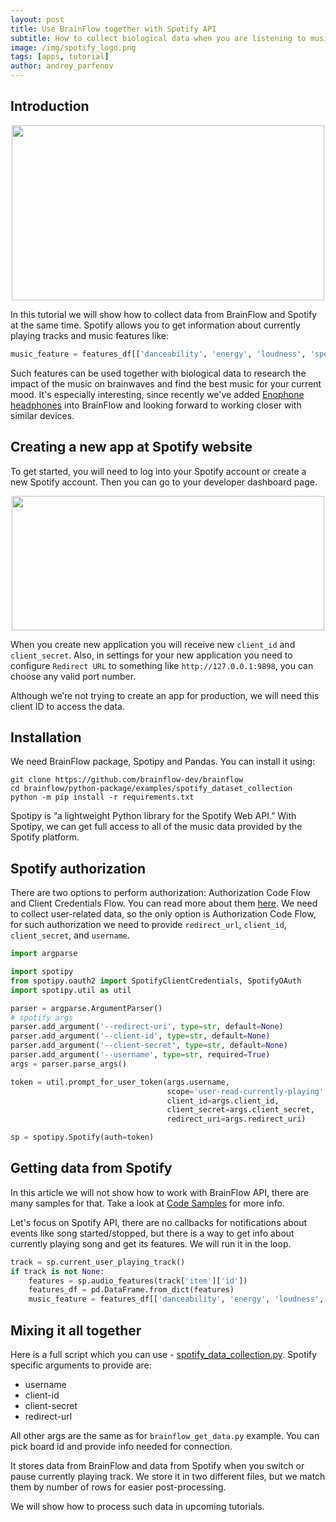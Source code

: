 ```yaml
---
layout: post
title: Use BrainFlow together with Spotify API
subtitle: How to collect biological data when you are listening to music
image: /img/spotify_logo.png
tags: [apps, tutorial]
author: andrey_parfenov
---
```


## Introduction

<div style="text-align: center">
    <a href="https://developer.spotify.com/" title="Spotify" target="_blank" align="center">
        <img width="500" height="280" src="https://live.staticflickr.com/65535/51398650663_b50a908548.jpg">
    </a>
</div>

In this tutorial we will show how to collect data from BrainFlow and Spotify at the same time.
Spotify allows you to get information about currently playing tracks and music features like:

```python
music_feature = features_df[['danceability', 'energy', 'loudness', 'speechiness', 'acousticness', 'instrumentalness', 'liveness', 'valence', 'tempo', 'id']]
```

Such features can be used together with biological data to research the impact of the music on brainwaves and find the best music for your current mood.
It's especially interesting, since recently we've added [Enophone headphones](https://brainflow.org/2021-08-17-enophone/) into BrainFlow and looking forward to working closer with similar devices. 

## Creating a new app at Spotify website

To get started, you will need to log into your Spotify account or create a new Spotify account. Then you can go to your developer dashboard page.

<div style="text-align: center">
    <a href="https://developer.spotify.com/" title="Spotify" target="_blank" align="center">
        <img width="500" height="215" src="https://live.staticflickr.com/65535/51397639822_9f22cd12cf.jpg">
    </a>
</div>

When you create new application you will receive new `client_id` and `client_secret`. 
Also, in settings for your new application you need to configure `Redirect URL` to something like `http://127.0.0.1:9898`, you can choose any valid port number.

Although we’re not trying to create an app for production, we will need this client ID to access the data.

## Installation

We need BrainFlow package, Spotipy and Pandas. You can install it using:

```
git clone https://github.com/brainflow-dev/brainflow
cd brainflow/python-package/examples/spotify_dataset_collection
python -m pip install -r requirements.txt
```

Spotipy is “a lightweight Python library for the Spotify Web API.” With Spotipy, we can get full access to all of the music data provided by the Spotify platform.

## Spotify authorization

There are two options to perform authorization: Authorization Code Flow and Client Credentials Flow. You can read more about them [here](https://spotipy.readthedocs.io/en/2.9.0/#getting-started). We need to collect user-related data, so the only option is Authorization Code Flow, for such authorization we need to provide `redirect_url`, `client_id`, `client_secret`, and `username`.  

```python
import argparse

import spotipy
from spotipy.oauth2 import SpotifyClientCredentials, SpotifyOAuth
import spotipy.util as util

parser = argparse.ArgumentParser()
# spotify args
parser.add_argument('--redirect-uri', type=str, default=None)
parser.add_argument('--client-id', type=str, default=None)
parser.add_argument('--client-secret', type=str, default=None)
parser.add_argument('--username', type=str, required=True)
args = parser.parse_args()

token = util.prompt_for_user_token(args.username,
                                   scope='user-read-currently-playing',
                                   client_id=args.client_id,
                                   client_secret=args.client_secret,
                                   redirect_uri=args.redirect_uri)

sp = spotipy.Spotify(auth=token)
```

## Getting data from Spotify

In this article we will not show how to work with BrainFlow API, there are many samples for that. Take a look at [Code Samples](https://brainflow.readthedocs.io/en/stable/Examples.html#python) for more info.

Let's focus on Spotify API, there are no callbacks for notifications about events like song started/stopped, but there is a way to get info about currently playing song and get its features. We will run it in the loop.

```python
track = sp.current_user_playing_track()
if track is not None:
    features = sp.audio_features(track['item']['id'])
    features_df = pd.DataFrame.from_dict(features)
    music_feature = features_df[['danceability', 'energy', 'loudness', 'speechiness', 'acousticness', 'instrumentalness', 'liveness', 'valence', 'tempo', 'id']]
```

## Mixing it all together

Here is a full script which you can use - [spotify_data_collection.py](https://github.com/brainflow-dev/brainflow/blob/master/python-package/examples/spotify_dataset_collection/spotify_data_collection.py). Spotify specific arguments to provide are:

* username
* client-id
* client-secret
* redirect-url

All other args are the same as for `brainflow_get_data.py` example. You can pick board id and provide info needed for connection.

It stores data from BrainFlow and data from Spotify when you switch or pause currently playing track. We store it in two different files, but we match them by number of rows for easier post-processing.

We will show how to process such data in upcoming tutorials.

